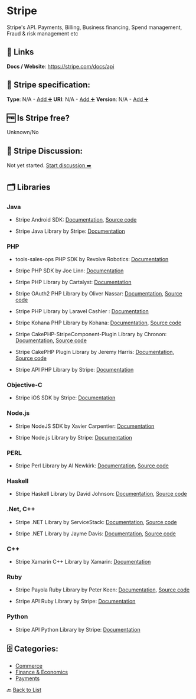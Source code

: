 # Stripe
Stripe&#x27;s API. Payments, Billing, Business financing, Spend management, Fraud &amp; risk management etc

##  🔗 Links
**Docs / Website**: https://stripe.com/docs/api

## 🧬 Stripe specification:
**Type**: N/A - [Add ➕](https://github.com/apis-list/apis-list/edit/main/apis-list.yaml)
**URI**: N/A - [Add ➕](https://github.com/apis-list/apis-list/edit/main/apis-list.yaml)
**Version**: N/A - [Add ➕](https://github.com/apis-list/apis-list/edit/main/apis-list.yaml)

## 🆓 Is Stripe free?
 Unknown/No 

## 💬 Stripe Discussion:
Not yet started. [Start discussion ➡️](https://github.com/apis-list/apis-list/discussions/new)

## 🗂️ Libraries
### Java
- Stripe Android SDK: [Documentation](https://stripe.com/docs/libraries), [Source code](https://stripe.com/docs/mobile/android)

- Stripe Java Library by Stripe: [Documentation](https://stripe.com/docs/api/java)

### PHP
- tools-sales-ops PHP SDK by Revolve Robotics: [Documentation](https://github.com/revolverobotics/tools-sales-ops)

- Stripe PHP SDK by Joe Linn: [Documentation](https://github.com/jlinn/stripe-api-php)

- Stripe PHP Library by Cartalyst: [Documentation](https://cartalyst.com/manual/stripe/1.0)

- Stripe OAuth2 PHP Library by Oliver Nassar: [Documentation](https://github.com/onassar/PHP-StripeOAuth/blob/master/README.md), [Source code](https://github.com/onassar/PHP-StripeOAuth)

- Stripe PHP Library by Laravel Cashier : [Documentation](http://laravel.com/docs/4.2/billing)

- Stripe Kohana PHP Library by Kohana: [Documentation](https://github.com/jnbdz/kohana-stripe/blob/master/README.md), [Source code](https://github.com/jnbdz/kohana-stripe)

- Stripe CakePHP-StripeComponent-Plugin Library by Chronon: [Documentation](https://github.com/chronon/CakePHP-StripeComponent-Plugin/blob/master/README.markdown), [Source code](https://github.com/chronon/CakePHP-StripeComponent-Plugin)

- Stripe CakePHP Plugin Library by Jeremy Harris: [Documentation](https://github.com/jeremyharris/stripe/blob/master/README.md), [Source code](https://github.com/jeremyharris/stripe)

- Stripe API PHP Library by Stripe: [Documentation](https://stripe.com/docs/api/php#intro)

### Objective-C
- Stripe iOS SDK by Stripe: [Documentation](https://github.com/stripe/stripe-ios)

### Node.js
- Stripe NodeJS SDK by Xavier Carpentier: [Documentation](https://www.npmjs.com/package/react-native-stripe-api)

- Stripe Node.js Library by Stripe: [Documentation](https://stripe.com/docs/api/node#intro)

### PERL
- Stripe Perl Library by Al Newkirk: [Documentation](https://metacpan.org/release/API-Stripe), [Source code](https://github.com/alnewkirk/API-Stripe)

### Haskell
- Stripe Haskell Library by David Johnson: [Documentation](http://hackage.haskell.org/package/stripe-haskell), [Source code](https://github.com/dmjio/stripe)

### .Net, C++
- Stripe .NET Library by ServiceStack: [Documentation](https://github.com/ServiceStack/Stripe/blob/master/README.md), [Source code](https://github.com/ServiceStack/Stripe)

- Stripe .NET Library by Jayme Davis: [Documentation](https://github.com/jaymedavis/stripe.net/blob/master/readme.md), [Source code](https://github.com/jaymedavis/stripe.net)

### C++
- Stripe Xamarin C++ Library by Xamarin: [Documentation](https://github.com/xamarin/XamarinStripe)

### Ruby
- Stripe Payola Ruby Library by Peter Keen: [Documentation](https://www.payola.io/), [Source code](https://github.com/peterkeen/payola)

- Stripe API Ruby Library by Stripe: [Documentation](https://stripe.com/docs/api/ruby)

### Python
- Stripe API Python Library by Stripe: [Documentation](https://stripe.com/docs/api/python#intro)


## 🗄️ Categories:
- [Commerce](https://github.com/apis-list/apis-list#commerce-)
- [Finance & Economics](https://github.com/apis-list/apis-list#finance--economics-)
- [Payments](https://github.com/apis-list/apis-list#payments-)

🔙  [Back to List](https://github.com/apis-list/apis-list)
